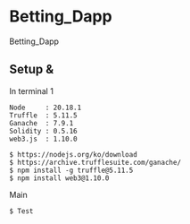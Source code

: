 # Betting_Dapp
Betting_Dapp



## Setup &
In terminal 1
```
Node     : 20.18.1 
Truffle  : 5.11.5
Ganache  : 7.9.1
Solidity : 0.5.16
web3.js  : 1.10.0

$ https://nodejs.org/ko/download
$ https://archive.trufflesuite.com/ganache/
$ npm install -g truffle@5.11.5
$ npm install web3@1.10.0
```

Main
```
$ Test
```
